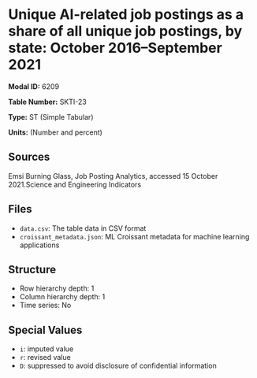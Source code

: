 # Unique AI-related job postings as a share of all unique job postings, by state: October 2016–September 2021

**Modal ID:** 6209

**Table Number:** SKTI-23

**Type:** ST (Simple Tabular)

**Units:** (Number and percent)

## Sources

Emsi Burning Glass, Job Posting Analytics, accessed 15 October 2021.Science and Engineering Indicators

## Files

- `data.csv`: The table data in CSV format
- `croissant_metadata.json`: ML Croissant metadata for machine learning applications

## Structure

- Row hierarchy depth: 1
- Column hierarchy depth: 1
- Time series: No

## Special Values

- `i`: imputed value
- `r`: revised value
- `D`: suppressed to avoid disclosure of confidential information
